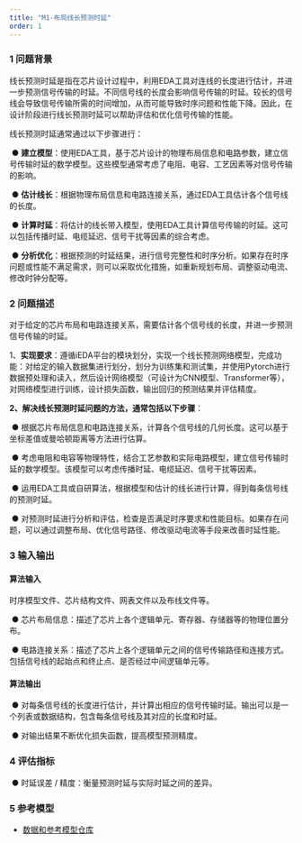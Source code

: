 ```yaml
---
title: "M1-布局线长预测时延"
order: 1
---
```



### **1 问题背景**

线长预测时延是指在芯片设计过程中，利用EDA工具对连线的长度进行估计，并进一步预测信号传输的时延。不同信号线的长度会影响信号传输的时延。较长的信号线会导致信号传输所需的时间增加，从而可能导致时序问题和性能下降。因此，在设计阶段进行线长预测时延可以帮助评估和优化信号传输的性能。

线长预测时延通常通过以下步骤进行：

​                ● **建立模型**：使用EDA工具，基于芯片设计的物理布局信息和电路参数，建立信号传输时延的数学模型。这些模型通常考虑了电阻、电容、工艺因素等对信号传输的影响。

​                ● **估计线长**：根据物理布局信息和电路连接关系，通过EDA工具估计各个信号线的长度。

​                ● **计算时延**：将估计的线长带入模型，使用EDA工具计算信号传输的时延。这可以包括传播时延、电缆延迟、信号干扰等因素的综合考虑。

​                ● **分析优化**：根据预测的时延结果，进行信号完整性和时序分析。如果存在时序问题或性能不满足需求，则可以采取优化措施，如重新规划布局、调整驱动电流、修改时钟分配等。

### **2 问题描述**

对于给定的芯片布局和电路连接关系，需要估计各个信号线的长度，并进一步预测信号传输的时延。

1、**实现要求**：遵循iEDA平台的模块划分，实现一个线长预测网络模型，完成功能：对给定的输入数据集进行划分，划分为训练集和测试集，并使用Pytorch进行数据预处理和读入，然后设计网络模型（可设计为CNN模型、Transformer等），对网络模型进行训练，设计损失函数，输出回归的预测结果并评估精度。

**2、解决线长预测时延问题的方法，通常包括以下步骤**：

​                ● 根据芯片布局信息和电路连接关系，计算各个信号线的几何长度。这可以基于坐标差值或曼哈顿距离等方法进行估算。

​                ● 考虑电阻和电容等物理特性，结合工艺参数和实际电路模型，建立信号传输时延的数学模型。该模型可以考虑传播时延、电缆延迟、信号干扰等因素。

​                ● 运用EDA工具或自研算法，根据模型和估计的线长进行计算，得到每条信号线的预测时延。

​                ● 对预测时延进行分析和评估，检查是否满足时序要求和性能目标。如果存在问题，可以通过调整布局、优化信号路径、修改驱动电流等手段来改善时延性能。




### **3 输入输出**

#### **算法输入**

时序模型文件、芯片结构文件、网表文件以及布线文件等。

​                ● 芯片布局信息：描述了芯片上各个逻辑单元、寄存器、存储器等的物理位置分布。

​                ● 电路连接关系：描述了芯片上各个逻辑单元之间的信号传输路径和连接方式。包括信号线的起始点和终止点、是否经过中间逻辑单元等。



#### **算法输出**

​                ● 对每条信号线的长度进行估计，并计算出相应的信号传输时延。输出可以是一个列表或数据结构，包含每条信号线及其对应的长度和时延。

​                ● 对输出结果不断优化损失函数，提高模型预测精度。

### **4 评估指标**

​                ● 时延误差 / 精度：衡量预测时延与实际时延之间的差异。

### **5 参考模型**

- [数据和参考模型仓库](https://gitee.com/oscc-project/delay-prediction/tree/master)